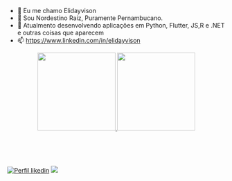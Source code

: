 - 👋 Eu me chamo Elidayvison
- 👀 Sou Nordestino Raiz, Puramente Pernambucano.
- 🌱 Atualmento desenvolvendo aplicações em Python, Flutter, JS,R e .NET e outras coisas que aparecem 
- 📫 https://www.linkedin.com/in/elidayvison



<div align="center">
  <a href="https://github.com/ELIDAYVISON">
  <img height="180em" src="https://github-readme-stats.vercel.app/api?username=ELIDAYVISON&show_icons=true&theme=dark&include_all_commits=true&count_private=true"/>
  <img height="180em" src="https://github-readme-stats.vercel.app/api/top-langs/?username=ELIDAYVISON&layout=compact&langs_count=7&theme=dark"/>
</div>
<p> 
  <br><br><br>  
</p>


  
[![Perfil likedin](https://img.shields.io/badge/Perfil-Linkedin-blue)](https://www.linkedin.com/in/elidayvison-jos%C3%A9-3504561a9) ![]( https://img.shields.io/github/followers/elidayvison?style=social)


<!---
Elidayvison/Elidayvison is a ✨ special ✨ repository because its `README.md` (this file) appears on your GitHub profile.
You can click the Preview link to take a look at your changes.
--->


<!--- 

ler em casa
https://github.com/Elidayvison/dio-lab-open-source/commit/771c48c6551da97919ecfbf072626a229b8f5fb6#diff-31b4566a02f57609b6123fd9ab34c5b77f134364ef191a169971b97f736999e3
https://github.com/Elidayvison/dio-lab-open-source/blob/main/community/1LUCASPEDROSO.md
https://github.com/anuraghazra/github-readme-stats/blob/master/docs/readme_pt-BR.md
.
--->
